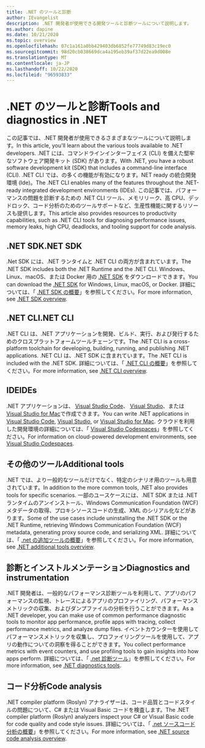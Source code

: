 ```yaml
---
title: .NET のツールと診断
author: IEvangelist
description: .NET 開発者が使用できる開発ツールと診断ツールについて説明します。
ms.author: dapine
ms.date: 10/21/2020
ms.topic: overview
ms.openlocfilehash: 07c1a161a0bb429403db6852fe77749d83c19ec0
ms.sourcegitcommit: 98d20cb038669dca4a195eb39af37d22ea9d008e
ms.translationtype: MT
ms.contentlocale: ja-JP
ms.lasthandoff: 10/22/2020
ms.locfileid: "96593833"
---
```

# <a name="tools-and-diagnostics-in-net"></a><span data-ttu-id="dbf05-103">.NET のツールと診断</span><span class="sxs-lookup"><span data-stu-id="dbf05-103">Tools and diagnostics in .NET</span></span>

<span data-ttu-id="dbf05-104">この記事では、.NET 開発者が使用できるさまざまなツールについて説明します。</span><span class="sxs-lookup"><span data-stu-id="dbf05-104">In this article, you'll learn about the various tools available to .NET developers.</span></span> <span data-ttu-id="dbf05-105">.NET には、コマンドラインインターフェイス (CLI) を備えた堅牢なソフトウェア開発キット (SDK) があります。</span><span class="sxs-lookup"><span data-stu-id="dbf05-105">With .NET, you have a robust software development kit (SDK) that includes a command-line interface (CLI).</span></span> <span data-ttu-id="dbf05-106">.NET CLI では、の多くの機能が有効になります。NET ready の統合開発環境 (Ide)。</span><span class="sxs-lookup"><span data-stu-id="dbf05-106">The .NET CLI enables many of the features throughout the .NET-ready integrated development environments (IDEs).</span></span> <span data-ttu-id="dbf05-107">この記事では、パフォーマンスの問題を診断するための .NET CLI ツール、メモリリーク、高 CPU、デッドロック、コード分析のためのツールサポートなど、生産性機能に関するリソースも提供します。</span><span class="sxs-lookup"><span data-stu-id="dbf05-107">This article also provides resources to productivity capabilities, such as .NET CLI tools for diagnosing performance issues, memory leaks, high CPU, deadlocks, and tooling support for code analysis.</span></span>

## <a name="net-sdk"></a><span data-ttu-id="dbf05-108">.NET SDK</span><span class="sxs-lookup"><span data-stu-id="dbf05-108">.NET SDK</span></span>

<span data-ttu-id="dbf05-109">.Net SDK には、.NET ランタイムと .NET CLI の両方が含まれています。</span><span class="sxs-lookup"><span data-stu-id="dbf05-109">The .NET SDK includes both the .NET Runtime and the .NET CLI.</span></span> <span data-ttu-id="dbf05-110">Windows、Linux、macOS、または Docker 用の [.NET SDK](https://dotnet.microsoft.com/download) をダウンロードできます。</span><span class="sxs-lookup"><span data-stu-id="dbf05-110">You can download the [.NET SDK](https://dotnet.microsoft.com/download) for Windows, Linux, macOS, or Docker.</span></span> <span data-ttu-id="dbf05-111">詳細については、「 [.NET SDK の概要](../core/sdk.md)」を参照してください。</span><span class="sxs-lookup"><span data-stu-id="dbf05-111">For more information, see [.NET SDK overview](../core/sdk.md).</span></span>

## <a name="net-cli"></a><span data-ttu-id="dbf05-112">.NET CLI</span><span class="sxs-lookup"><span data-stu-id="dbf05-112">.NET CLI</span></span>

<span data-ttu-id="dbf05-113">.NET CLI は、.NET アプリケーションを開発、ビルド、実行、および発行するためのクロスプラットフォームツールチェーンです。</span><span class="sxs-lookup"><span data-stu-id="dbf05-113">The .NET CLI is a cross-platform toolchain for developing, building, running, and publishing .NET applications.</span></span> <span data-ttu-id="dbf05-114">.NET CLI は、.NET SDK に含まれています。</span><span class="sxs-lookup"><span data-stu-id="dbf05-114">The .NET CLI is included with the .NET SDK.</span></span> <span data-ttu-id="dbf05-115">詳細については、「 [.NET CLI の概要](../core/tools/index.md)」を参照してください。</span><span class="sxs-lookup"><span data-stu-id="dbf05-115">For more information, see [.NET CLI overview](../core/tools/index.md).</span></span>

## <a name="ides"></a><span data-ttu-id="dbf05-116">IDE</span><span class="sxs-lookup"><span data-stu-id="dbf05-116">IDEs</span></span>

<span data-ttu-id="dbf05-117">.NET アプリケーションは、 [Visual Studio Code](https://code.visualstudio.com/docs)、 [Visual Studio](/visualstudio/windows)、または [Visual Studio for Mac](/visualstudio/mac)で作成できます。</span><span class="sxs-lookup"><span data-stu-id="dbf05-117">You can write .NET applications in [Visual Studio Code](https://code.visualstudio.com/docs), [Visual Studio](/visualstudio/windows), or [Visual Studio for Mac](/visualstudio/mac).</span></span> <span data-ttu-id="dbf05-118">クラウドを利用した開発環境の詳細については、「 [Visual Studio Codespaces](/visualstudio/codespaces/overview/what-is-vsonline)」を参照してください。</span><span class="sxs-lookup"><span data-stu-id="dbf05-118">For information on cloud-powered development environments, see [Visual Studio Codespaces](/visualstudio/codespaces/overview/what-is-vsonline).</span></span>

## <a name="additional-tools"></a><span data-ttu-id="dbf05-119">その他のツール</span><span class="sxs-lookup"><span data-stu-id="dbf05-119">Additional tools</span></span>

<span data-ttu-id="dbf05-120">.NET では、より一般的なツールだけでなく、特定のシナリオ用のツールも用意されています。</span><span class="sxs-lookup"><span data-stu-id="dbf05-120">In addition to the more common tools, .NET also provides tools for specific scenarios.</span></span> <span data-ttu-id="dbf05-121">一部のユースケースには、.NET SDK または .NET ランタイムのアンインストール、Windows Communication Foundation (WCF) メタデータの取得、プロキシソースコードの生成、XML のシリアル化などがあります。</span><span class="sxs-lookup"><span data-stu-id="dbf05-121">Some of the use cases include uninstalling the .NET SDK or the .NET Runtime, retrieving Windows Communication Foundation (WCF) metadata, generating proxy source code, and serializing XML.</span></span> <span data-ttu-id="dbf05-122">詳細については、「 [.net の追加ツールの概要](../core/additional-tools/index.md)」を参照してください。</span><span class="sxs-lookup"><span data-stu-id="dbf05-122">For more information, see [.NET additional tools overview](../core/additional-tools/index.md).</span></span>

## <a name="diagnostics-and-instrumentation"></a><span data-ttu-id="dbf05-123">診断とインストルメンテーション</span><span class="sxs-lookup"><span data-stu-id="dbf05-123">Diagnostics and instrumentation</span></span>

<span data-ttu-id="dbf05-124">.NET 開発者は、一般的なパフォーマンス診断ツールを利用して、アプリのパフォーマンスの監視、トレースによるアプリのプロファイリング、パフォーマンスメトリックの収集、およびダンプファイルの分析を行うことができます。</span><span class="sxs-lookup"><span data-stu-id="dbf05-124">As a .NET developer, you can make use of common performance diagnostic tools to monitor app performance, profile apps with tracing, collect performance metrics, and analyze dump files.</span></span> <span data-ttu-id="dbf05-125">イベントカウンターを使用してパフォーマンスメトリックを収集し、プロファイリングツールを使用して、アプリの動作についての洞察を得ることができます。</span><span class="sxs-lookup"><span data-stu-id="dbf05-125">You collect performance metrics with event counters, and use profiling tools to gain insights into how apps perform.</span></span> <span data-ttu-id="dbf05-126">詳細については、「 [.net 診断ツール](../core/diagnostics/index.md)」を参照してください。</span><span class="sxs-lookup"><span data-stu-id="dbf05-126">For more information, see [.NET diagnostics tools](../core/diagnostics/index.md).</span></span>

## <a name="code-analysis"></a><span data-ttu-id="dbf05-127">コード分析</span><span class="sxs-lookup"><span data-stu-id="dbf05-127">Code analysis</span></span>

<span data-ttu-id="dbf05-128">.NET compiler platform (Roslyn) アナライザーは、コード品質とコードスタイルの問題について、C# または Visual Basic コードを検査します。</span><span class="sxs-lookup"><span data-stu-id="dbf05-128">The .NET compiler platform (Roslyn) analyzers inspect your C# or Visual Basic code for code quality and code style issues.</span></span> <span data-ttu-id="dbf05-129">詳細については、「 [.net ソースコード分析の概要](code-analysis/overview.md)」を参照してください。</span><span class="sxs-lookup"><span data-stu-id="dbf05-129">For more information, see [.NET source code analysis overview](code-analysis/overview.md).</span></span>
